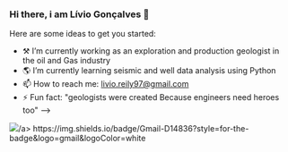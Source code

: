 ### Hi there, i am Lívio Gonçalves 👋


Here are some ideas to get you started:

- ⚒️ I’m currently working as an exploration and production geologist in the oil and Gas industry
- 🌎 I’m currently learning seismic and well data analysis using Python
- 📫 How to reach me: livio.reily97@gmail.com
- ⚡ Fun fact: "geologists were created Because engineers need heroes too"
-->
<div>
<a href=https://www.linkedin.com/in/livio-goncalves-" target="_blank"><img src="/https://img.shields.io/badge/LinkedIn-0077B5?style=for-the-badge&logo=linkedin&logoColor=white"
									      target="_blank"></a>/a>
https://img.shields.io/badge/Gmail-D14836?style=for-the-badge&logo=gmail&logoColor=white
 
</div>


